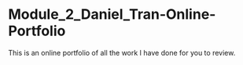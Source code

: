 # Module_2_Daniel_Tran-Online-Portfolio
This is an online portfolio of all the work I have done for you to review. 
